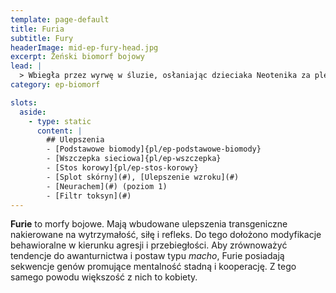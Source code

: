 ```yaml
---
template: page-default
title: Furia
subtitle: Fury
headerImage: mid-ep-fury-head.jpg
excerpt: Żeński biomorf bojowy
lead: |
  > Wbiegła przez wyrwę w śluzie, osłaniając dzieciaka Neotenika za plecami. Dwóch uzbrojonych najemników nie miało szans. Była jak rozbłysk plazmy — błysk, krzyk i cisza. A potem tylko wyprostowała się i spojrzała w kamerę, jakby mówiła: 'następny’.
category: ep-biomorf

slots:
  aside:
    - type: static
      content: |
        ## Ulepszenia
        - [Podstawowe biomody]{pl/ep-podstawowe-biomody}
        - [Wszczepka sieciowa]{pl/ep-wszczepka}
        - [Stos korowy]{pl/ep-stos-korowy}
        - [Splot skórny](#), [Ulepszenie wzroku](#)
        - [Neurachem](#) (poziom 1)
        - [Filtr toksyn](#)
---
```

**Furie** to morfy bojowe. Mają wbudowane ulepszenia transgeniczne nakierowane na wytrzymałość, siłę i refleks. Do tego dołożono modyfikacje behawioralne w kierunku agresji i przebiegłości. Aby zrównoważyć tendencje do awanturnictwa i postaw typu _macho_, Furie posiadają sekwencje genów promujące mentalność stadną i kooperację. Z tego samego powodu większość z nich to kobiety.